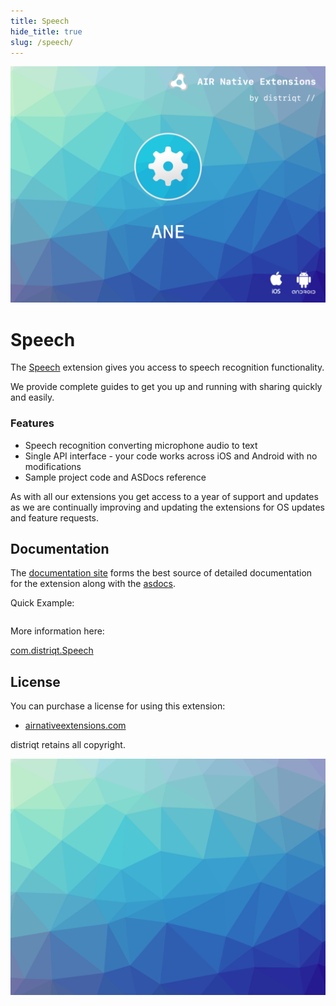 ```yaml
---
title: Speech
hide_title: true
slug: /speech/
---
```


![](images/hero.png)

# Speech

The [Speech](https://airnativeextensions.com/extension/com.distriqt.Speech) extension gives you access to speech recognition functionality.

We provide complete guides to get you up and running with sharing quickly and easily.


### Features

- Speech recognition converting microphone audio to text
- Single API interface - your code works across iOS and Android with no modifications
- Sample project code and ASDocs reference

As with all our extensions you get access to a year of support and updates as we are 
continually improving and updating the extensions for OS updates and feature requests.


## Documentation

The [documentation site](https://docs.airnativeextensions.com/docs/speech) forms the best source of detailed documentation for the extension along with the [asdocs](https://docs.airnativeextensions.com/asdocs/speech). 

Quick Example: 

```actionscript title="AIR"

```

More information here: 

[com.distriqt.Speech](https://airnativeextensions.com/extension/com.distriqt.Speech)


## License

You can purchase a license for using this extension:

- [airnativeextensions.com](https://airnativeextensions.com/)


distriqt retains all copyright.


![](images/promo.png)



